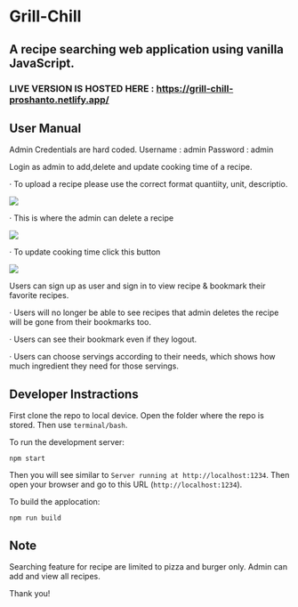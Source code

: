 # Grill-Chill
<h2>A recipe searching web application using vanilla JavaScript.</h2>

### LIVE VERSION IS HOSTED HERE : https://grill-chill-proshanto.netlify.app/

## User Manual

Admin Credentials are hard coded.
Username : admin
Password : admin

<p>Login as admin to add,delete and update cooking time of a recipe.</p>

<p>&middot; To upload a recipe please use the correct format quantiity, unit, descriptio. </p>
<img src = "https://user-images.githubusercontent.com/99821234/190901249-a1c662fa-3209-4b2a-a911-6eeb566680dd.jpg">

<p>&middot; This is where the admin can delete a recipe </p>
<img src = "https://user-images.githubusercontent.com/99821234/189581748-55d300df-6c32-4e0c-84d6-0a6f8af9bc44.jpg">

<p>&middot; To update cooking time click this button </p>
<img src = "https://user-images.githubusercontent.com/99821234/189581976-2357148b-83a0-4b72-b274-a43d94c28a06.jpg">


<p>Users can sign up as user and sign in to view recipe & bookmark their favorite recipes.</p>

<p>&middot; Users will no longer be able to see recipes that admin deletes the recipe will be gone from their bookmarks too.</p>

<p>&middot; Users can see their bookmark even if they logout.</p>

<p>&middot; Users can choose servings according to their needs, which shows how much ingredient they need for those servings. </p>


## Developer Instractions

First clone the repo to local device. Open the folder where the repo is stored. Then use `terminal/bash`.

To run the development server:

```shell
npm start
```

Then you will see similar to `Server running at http://localhost:1234`. Then open your browser and go to this URL (`http://localhost:1234`).

To build the applocation:

```shell
npm run build
```


## Note

Searching feature for recipe are limited to pizza and burger only. Admin can add and view all recipes.

Thank you!
